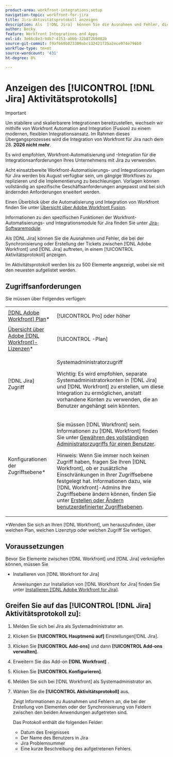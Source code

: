 ```yaml
---
product-area: workfront-integrations;setup
navigation-topic: workfront-for-jira
title: Jira-Aktivitätsprotokoll anzeigen
description: Als  [!DNL Jira]  können Sie die Ausnahmen und Fehler, die bei der Synchronisierung oder Erstellung der Tickets zwischen/und [!DNL Adobe Workfront]  auftreten,  [!DNL Jira]  einem Aktivitätsprotokoll anzeigen.
author: Becky
feature: Workfront Integrations and Apps
exl-id: 3e66c8e3-94b7-4153-abbb-32b872b9402b
source-git-commit: f9af669b023309abc132421f35a2ece974e796b0
workflow-type: tm+mt
source-wordcount: '431'
ht-degree: 0%

---
```


# Anzeigen des [!UICONTROL [!DNL Jira] Aktivitätsprotokolls]

>[!IMPORTANT]
>
>Um stabilere und skalierbarere Integrationen bereitzustellen, wechseln wir mithilfe von Workfront Automation and Integration (Fusion) zu einem modernen, flexiblen Integrationsansatz. Im Rahmen dieses Übergangsprozesses wird die Integration von Workfront für Jira nach dem 28. **2026 nicht mehr**.
>
>Es wird empfohlen, Workfront-Automatisierung und -Integration für die Integrationsanforderungen Ihres Unternehmens mit Jira zu verwenden.
>
>Acht einsatzbereite Workfront-Automatisierungs- und Integrationsvorlagen für Jira werden bis August verfügbar sein, um gängige Workflows zu replizieren und die Implementierung zu beschleunigen. Vorlagen können vollständig an spezifische Geschäftsanforderungen angepasst und bei sich ändernden Anforderungen erweitert werden.
> 
>Einen Überblick über die Automatisierung und Integration von Workfront finden Sie unter [Übersicht über Adobe Workfront Fusion](https://experienceleague.adobe.com/en/docs/workfront-fusion/using/get-started-with-fusion/understand-workfront-fusion/workfront-fusion-overview).
>
>Informationen zu den spezifischen Funktionen der Workfront-Automatisierungs- und Integrationsmodule für Jira finden Sie unter [Jira-Softwaremodule](https://experienceleague.adobe.com/en/docs/workfront-fusion/using/references/apps-and-their-modules/third-party-app-connectors/jira-software-modules).

Als [!DNL Jira] können Sie die Ausnahmen und Fehler, die bei der Synchronisierung oder Erstellung der Tickets zwischen [!DNL Adobe Workfront] und [!DNL Jira] auftreten, in einem [!UICONTROL Aktivitätsprotokoll] anzeigen.

Im Aktivitätsprotokoll werden bis zu 500 Elemente angezeigt, wobei sie mit den neuesten aufgelistet werden.

## Zugriffsanforderungen

Sie müssen über Folgendes verfügen:

<table style="table-layout:auto"> 
 <col> 
 </col> 
 <col> 
 </col> 
 <tbody> 
  <tr> 
   <td role="rowheader"><a href="https://business.adobe.com/products/workfront/pricing.html" target="_blank">[!DNL Adobe Workfront] Plan</a>*</td> 
   <td> <p>[!UICONTROL Pro] oder höher</p> </td> 
  </tr> 
  <tr> 
   <td role="rowheader"><a href="../../administration-and-setup/add-users/access-levels-and-object-permissions/wf-licenses.md" class="MCXref xref">Übersicht über Adobe [!DNL Workfront]-Lizenzen</a>*</td> 
   <td> <p>[!UICONTROL -Plan]</p> </td> 
  </tr> 
  <tr> 
   <td role="rowheader">[!DNL Jira] Zugriff</td> 
   <td> <p>Systemadministratorzugriff</p> <p>Wichtig: Es wird empfohlen, separate Systemadministratorkonten in [!DNL Jira] und [!DNL Workfront] zu erstellen, um diese Integration zu ermöglichen, anstatt vorhandene Konten zu verwenden, die an Benutzer angehängt sein könnten.</p> </td> 
  </tr> 
  <tr> 
   <td role="rowheader">Konfigurationen der Zugriffsebene*</td> 
   <td> <p>Sie müssen [!DNL Workfront] sein. Informationen zu [!DNL Workfront] finden Sie unter <a href="../../administration-and-setup/add-users/configure-and-grant-access/grant-a-user-full-administrative-access.md" class="MCXref xref">Gewähren des vollständigen Administratorzugriffs für einen Benutzer</a>.</p> <p>Hinweis: Wenn Sie immer noch keinen Zugriff haben, fragen Sie Ihren [!DNL Workfront], ob er zusätzliche Einschränkungen in Ihrer Zugriffsebene festgelegt hat. Informationen dazu, wie [!DNL Workfront]-Admins Ihre Zugriffsebene ändern können, finden Sie unter <a href="../../administration-and-setup/add-users/configure-and-grant-access/create-modify-access-levels.md" class="MCXref xref">Erstellen oder Ändern benutzerdefinierter Zugriffsebenen</a>.</p> </td> 
  </tr> 
 </tbody> 
</table>

&#42;Wenden Sie sich an Ihren [!DNL Workfront], um herauszufinden, über welchen Plan, welchen Lizenztyp oder welchen Zugriff Sie verfügen.

## Voraussetzungen

Bevor Sie Elemente zwischen [!DNL Workfront] und [!DNL Jira] verknüpfen können, müssen Sie

* Installieren von [!DNL Workfront for Jira]

  Anweisungen zur Installation von [!DNL Workfront for Jira] finden Sie unter [Installieren [!DNL Adobe Workfront for Jira]](../../workfront-integrations-and-apps/use-workfront-with-jira/install-workfront-for-jira.md).

## Greifen Sie auf das [!UICONTROL [!DNL Jira] Aktivitätsprotokoll zu]:

1. Melden Sie sich bei Jira als Systemadministrator an.
1. Klicken Sie **[!UICONTROL Hauptmenü auf]** Einstellungen[!DNL Jira].
1. Klicken Sie **[!UICONTROL Add-ons]** und dann **[!UICONTROL Add-ons verwalten]**.

1. Erweitern Sie das Add-on **[!DNL Workfront]** .
1. Klicken Sie **[!UICONTROL Konfigurieren]**.
1. Melden Sie sich bei [!DNL Workfront] als Systemadministrator an.
1. Wählen Sie die **[!UICONTROL Aktivitätsprotokoll]** aus.

   Zeigt Informationen zu Ausnahmen und Fehlern an, die bei der Erstellung von Elementen oder der Synchronisierung von Feldern zwischen den beiden Anwendungen aufgetreten sind.

   Das Protokoll enthält die folgenden Felder:

   * Datum des Ereignisses
   * Der Name des Benutzers in Jira
   * Jira Problemnummer
   * Eine kurze Beschreibung des aufgetretenen Fehlers.
